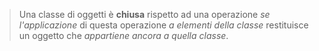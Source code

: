 >Una classe di oggetti è **chiusa** rispetto ad una operazione *se l'applicazione* di questa operazione *a elementi della classe* restituisce un oggetto che *appartiene ancora a quella classe*.